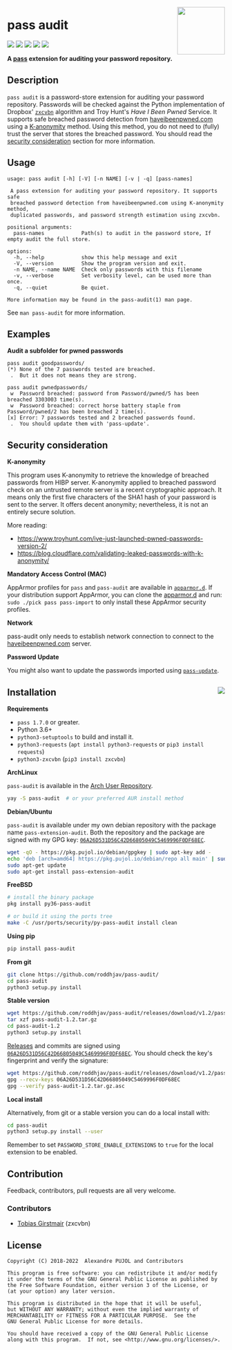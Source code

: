 [<img src="https://gitlab.com/uploads/-/system/project/avatar/6507456/logo.png" align="right" height="110"/>][github-link]

# pass audit

[![][travis]][travis-link] [![][gitlab]][gitlab-link] [![][coverage]][coverage-link] [![][quality]][quality-link] [![
][release]][release-link]

**A [pass] extension for auditing your password repository.**


## Description
`pass audit` is a password-store extension for auditing your password repository.
Passwords will be checked against the Python implementation of Dropbox'
[`zxcvbn`][zxcvbn] algorithm and Troy Hunt's *Have I Been Pwned* Service.
It supports safe breached password detection from [haveibeenpwned.com][HIBP]
using a [K-anonymity][Kanonymity] method. Using this method, you do not need to
(fully) trust the server that stores the breached password. You should read the
[security consideration](#security-consideration) section for more information.


## Usage

```
usage: pass audit [-h] [-V] [-n NAME] [-v | -q] [pass-names]

 A pass extension for auditing your password repository. It supports safe
 breached password detection from haveibeenpwned.com using K-anonymity method,
 duplicated passwords, and password strength estimation using zxcvbn.

positional arguments:
  pass-names            Path(s) to audit in the password store, If empty audit the full store.

options:
  -h, --help            show this help message and exit
  -V, --version         Show the program version and exit.
  -n NAME, --name NAME  Check only passwords with this filename
  -v, --verbose         Set verbosity level, can be used more than once.
  -q, --quiet           Be quiet.

More information may be found in the pass-audit(1) man page.
```

See `man pass-audit` for more information.


## Examples

**Audit a subfolder for pwned passwords**
```
pass audit goodpasswords/
(*) None of the 7 passwords tested are breached.
 .  But it does not means they are strong.
```

```
pass audit pwnedpasswords/
 w  Password breached: password from Password/pwned/5 has been breached 3303003 time(s).
 w  Password breached: correct horse battery staple from Password/pwned/2 has been breached 2 time(s).
[x] Error: 7 passwords tested and 2 breached passwords found.
 .  You should update them with 'pass-update'.
```


## Security consideration

**K-anonymity**

This program uses K-anonymity to retrieve the knowledge of breached passwords
from HIBP server. K-anonymity applied to breached password check on an untrusted
remote server is a recent cryptographic approach. It means only the first five
characters of the SHA1 hash of your password is sent to the server. It offers
decent anonymity; nevertheless, it is not an entirely secure solution.

More reading:
* https://www.troyhunt.com/ive-just-launched-pwned-passwords-version-2/
* https://blog.cloudflare.com/validating-leaked-passwords-with-k-anonymity/

**Mandatory Access Control (MAC)**

AppArmor profiles for `pass` and `pass-audit` are available in 
[`apparmor.d`][apparmor.d]. If your distribution support AppArmor, you can
clone the [apparmor.d] and run: `sudo ./pick pass pass-import` to only install
these AppArmor security profiles.

**Network**

pass-audit only needs to establish network connection to connect to the
[haveibeenpwned.com][HIBP] server.

**Password Update**

You might also want to update the passwords imported using [`pass-update`][update].


## Installation [<img src="https://repology.org/badge/vertical-allrepos/pass-audit.svg" align="right">][repology-link]

**Requirements**
* `pass 1.7.0` or greater.
* Python 3.6+
* `python3-setuptools` to build and install it.
* `python3-requests` (`apt install python3-requests` or `pip3 install requests`)
* `python3-zxcvbn` (`pip3 install zxcvbn`)

**ArchLinux**

`pass-audit` is available in the [Arch User Repository][aur].
```sh
yay -S pass-audit  # or your preferred AUR install method
```

**Debian/Ubuntu**

`pass-audit` is available under my own debian repository with the package name
`pass-extension-audit`. Both the repository and the package are signed with
my GPG key: [`06A26D531D56C42D66805049C5469996F0DF68EC`][keys].
```sh
wget -qO - https://pkg.pujol.io/debian/gpgkey | sudo apt-key add -
echo 'deb [arch=amd64] https://pkg.pujol.io/debian/repo all main' | sudo tee /etc/apt/sources.list.d/pkg.pujol.io.list
sudo apt-get update
sudo apt-get install pass-extension-audit
```

**FreeBSD**
```sh
# install the binary package
pkg install py36-pass-audit

# or build it using the ports tree
make -C /usr/ports/security/py-pass-audit install clean
```

**Using pip**
```sh
pip install pass-audit
```

**From git**
```sh
git clone https://github.com/roddhjav/pass-audit/
cd pass-audit
python3 setup.py install
```

**Stable version**
```sh
wget https://github.com/roddhjav/pass-audit/releases/download/v1.2/pass-audit-1.2.tar.gz
tar xzf pass-audit-1.2.tar.gz
cd pass-audit-1.2
python3 setup.py install
```

[Releases][releases] and commits are signed using [`06A26D531D56C42D66805049C5469996F0DF68EC`][keys].
You should check the key's fingerprint and verify the signature:
```sh
wget https://github.com/roddhjav/pass-audit/releases/download/v1.2/pass-audit-1.2.tar.gz.asc
gpg --recv-keys 06A26D531D56C42D66805049C5469996F0DF68EC
gpg --verify pass-audit-1.2.tar.gz.asc
```

**Local install**

Alternatively, from git or a stable version you can do a local install with:
```sh
cd pass-audit
python3 setup.py install --user
```
Remember to set `PASSWORD_STORE_ENABLE_EXTENSIONS` to `true` for the local
extension to be enabled.


## Contribution
Feedback, contributors, pull requests are all very welcome.

### Contributors
 * [Tobias Girstmair](https://gir.st/) (zxcvbn)


## License

    Copyright (C) 2018-2022  Alexandre PUJOL and Contributors

    This program is free software: you can redistribute it and/or modify
    it under the terms of the GNU General Public License as published by
    the Free Software Foundation, either version 3 of the License, or
    (at your option) any later version.

    This program is distributed in the hope that it will be useful,
    but WITHOUT ANY WARRANTY; without even the implied warranty of
    MERCHANTABILITY or FITNESS FOR A PARTICULAR PURPOSE.  See the
    GNU General Public License for more details.

    You should have received a copy of the GNU General Public License
    along with this program.  If not, see <http://www.gnu.org/licenses/>.

[github-link]: https://github.com/roddhjav/pass-audit
[travis]: https://img.shields.io/travis/roddhjav/pass-audit/master.svg?style=flat-square
[travis-link]: https://travis-ci.com/roddhjav/pass-audit
[gitlab]: https://gitlab.com/roddhjav/pass-audit/badges/master/pipeline.svg?style=flat-square
[gitlab-link]: https://gitlab.com/roddhjav/pass-audit/pipelines
[coverage]: https://gitlab.com/roddhjav/pass-audit/badges/master/coverage.svg?style=flat-square
[coverage-link]: https://roddhjav.gitlab.io/pass-audit/
[quality]: https://img.shields.io/codacy/grade/593851adcd354d179bf5b5b43eac0440/master.svg?style=flat-square
[quality-link]: https://www.codacy.com/app/roddhjav/pass-audit
[release]: https://img.shields.io/github/release/roddhjav/pass-audit.svg?maxAge=600&style=flat-square
[release-link]: https://github.com/roddhjav/pass-audit/releases/latest
[repology-link]: https://repology.org/project/pass-audit/versions

[pass]: https://www.passwordstore.org/
[apparmor.d]: https://github.com/roddhjav/apparmor.d
[keys]: https://pujol.io/keys
[update]: https://github.com/roddhjav/pass-update
[aur]: https://aur.archlinux.org/packages/pass-audit
[releases]: https://github.com/roddhjav/pass-audit/releases
[pass]: https://www.passwordstore.org/
[Kanonymity]: https://en.wikipedia.org/wiki/K-anonymity
[HIBP]: https://haveibeenpwned.com/
[zxcvbn]: https://blogs.dropbox.com/tech/2012/04/zxcvbn-realistic-password-strength-estimation/
